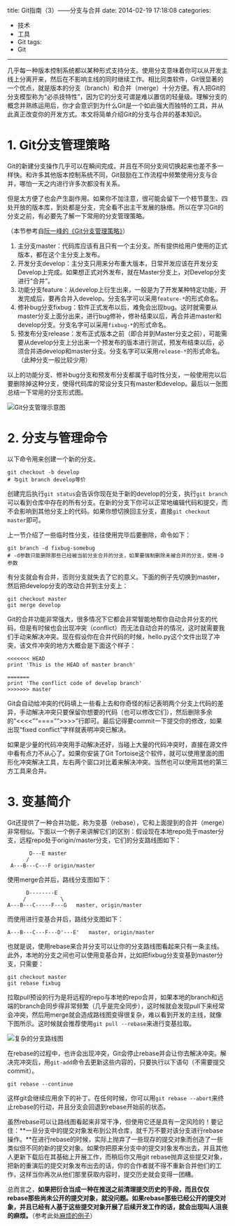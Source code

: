 title: Git指南（3）——分支与合并
date: 2014-02-19 17:18:08
categories:
- 技术
- 工具
- Git
tags:
- Git
---

几乎每一种版本控制系统都以某种形式支持分支。使用分支意味着你可以从开发主线上分离开来，然后在不影响主线的同时继续工作。相比同类软件，Git很显著的一个优点，就是版本的分支（branch）和合并（merge）十分方便。有人把Git的分支模型称为“必杀技特性”，因为它的分支可谓是难以置信的轻量级。理解分支的概念并熟练运用后，你才会意识到为什么Git是一个如此强大而独特的工具，并从此真正改变你的开发方式。本文将简单介绍Git的分支与合并的基本知识。

<!-- more -->

# 1. Git分支管理策略

Git的新建分支操作几乎可以在瞬间完成，并且在不同分支间切换起来也差不多一样快。和许多其他版本控制系统不同，Git鼓励在工作流程中频繁使用分支与合并，哪怕一天之内进行许多次都没有关系。

但是太方便了也会产生副作用。如果你不加注意，很可能会留下一个枝节蔓生、四处开放的版本库，到处都是分支，完全看不出主干发展的脉络。所以在学习Git的分支之前，有必要先了解一下常用的分支管理策略。

（本节参考自[阮一峰的《Git分支管理策略》](http://www.ruanyifeng.com/blog/2012/07/git.html)）

1. 主分支master：代码库应该有且只有一个主分支。所有提供给用户使用的正式版本，都在这个主分支上发布。
2. 开发分支develop：主分支只用来分布重大版本，日常开发应该在开发分支Develop上完成。如果想正式对外发布，就在Master分支上，对Develop分支进行“合并”。
3. 功能分支feature：从develop上衍生出来，一般是为了开发某种特定功能，开发完成后，要再合并入develop。分支名字可以采用`feature-*`的形式命名。
4. 修补bug分支fixbug：软件正式发布以后，难免会出现bug。这时就需要从master分支上面分出来，进行bug修补，修补结束以后，再合并进master和develop分支。分支名字可以采用`fixbug-*`的形式命名。
5. 预发布分支release：发布正式版本之前（即合并到Master分支之前），可能需要从develop分支上分出来一个预发布的版本进行测试，预发布结束以后，必须合并进develop和master分支。分支名字可以采用`release-*`的形式命名。（此种分支一般比较少用）

以上的功能分支、修补bug分支和预发布分支都属于临时性分支，一般使用完以后要删除掉这种分支，使得代码库的常设分支只有master和develop。最后以一张图总结一下常用的分支形式图。

![Git分支管理示意图](http://raytaylorlin-blog.qiniudn.com/image/git/Git%E5%88%86%E6%94%AF%E7%AE%A1%E7%90%86%E7%A4%BA%E6%84%8F%E5%9B%BE.jpg)

# 2. 分支与管理命令

以下命令用来创建一个新的分支。

    git checkout -b develop
    # 与git branch develop等价

创建完后执行`git status`会告诉你现在处于新的develop的分支，执行`git branch`可以看到仓库中存在的所有分支。在新的分支下你可以正常地编辑代码和提交，而不会影响到其他分支上的代码。如果你想切换回主分支，直接`git checkout master`即可。

上一节介绍了一些临时性分支，往往使用完毕后要删除，命令如下：

    git branch -d fixbug-somebug
    # -d参数只能删除那些已经被当前分支合并的分支，如果要强制删除未被合并的分支，使用-D参数

有分支就会有合并，否则分支就失去了它的意义。下面的例子先切换到master，然后把develop分支的改动合并到主分支上：

    git checkout master
    git merge develop

Git的合并功能非常强大，很多情况下它都会非常智能地帮你自动合并分支的代码，但是有时候也会出现冲突（conflict）而无法自动合并的情况，这时就需要我们手动来解决冲突。现在假设你在合并代码的时候，hello.py这个文件出现了冲突，该文件冲突的地方大概会是下面这个样子：

    <<<<<<< HEAD
    print 'This is the HEAD of master branch'

    =======
    print 'The conflict code of develop branch'
    >>>>>>> master

Git会自动给冲突的代码填上一些看上去和你奇怪的标记表明两个分支上代码的差异，手动解决冲突只要保留你想要的代码（也可以修改它们），然后删除多余的“<<<<”“====”“>>>>”行即可。最后记得要commit一下提交你的修改，如果出现“fixed conflict”字样就表明冲突已解决。

如果是少量的代码冲突用手动解决还好，当碰上大量的代码冲突时，直接在源文件中看有点力不从心了。如果你安装了Git Tortoise这个软件，就可以使用里面的图形化冲突解决工具，左右两个窗口对比着来解决冲突。当然也可以使用其他的第三方工具来合并。

# 3. 变基简介

Git还提供了一种合并功能，称为变基（rebase），它和上面提到的合并（merge）非常相似。下面以一个例子来讲解它们的区别：假设现在本地repo处于master分支，远程repo处于origin/master分支，它们的分支路线图如下：

           D---E master
          /
     A---B---C---F origin/master

使用merge合并后，路线分支图如下：

          D--------E  
         /           \
    A---B---C-----F---G   master, origin/master

而使用进行变基合并后，路线分支图如下：

    A---B---C---F---D'---E'   master, origin/master

也就是说，使用rebase来合并分支可以让你的分支路线图看起来只有一条主线。此外，本地的分支之间也可以使用变基合并，比如把fixbug分支变基到master分支，只需要：

    git checkout master
    git rebase fixbug

拉取pull预设的行为是将远程的repo与本地的repo合并，如果本地的branch和远端的branch会同步得非常频繁（几乎是完全同步），这时候就会发现pull下来经常会冲突，然后用merge就会造成路线图变得很复杂，难以看到开发的主线，就像下图所示。这时候就会推荐使用`git pull --rebase`来进行变基拉取。

![复杂的分支路线图](http://raytaylorlin-blog.qiniudn.com/image/git/%E5%A4%8D%E6%9D%82%E7%9A%84%E5%88%86%E6%94%AF%E8%B7%AF%E7%BA%BF%E5%9B%BE.jpg)

在rebase的过程中，也许会出现冲突，Git会停止rebase并会让你去解决冲突。解决完冲突后，用`git-add`命令去更新这些内容的，只要执行以下语句（不需要提交commit）。
    
    git rebase --continue

这样git会继续应用余下的补丁。在任何时候，你可以用`git rebase --abort`来终止rebase的行动，并且分支会回退到rebase开始前的状态。

虽然rebase可以让路线图看起来非常干净，但使用它还是具有一定风险的！要记住：**一旦分支中的提交对象发布到公共仓库，就千万不要对该分支进行rebase操作。**在进行rebase的时候，实际上抛弃了一些现存的提交对象而创造了一些类似但不同的新的提交对象。如果你把原来分支中的提交对象发布出去，并且其他人更新下载后在其基础上开展工作，而稍后你又用git rebase抛弃这些提交对象，把新的重演后的提交对象发布出去的话，你的合作者就不得不重新合并他们的工作，这样当你再次从他们那里获取内容时，提交历史就会变得一团糟。

总而言之，**如果把衍合当成一种在推送之前清理提交历史的手段，而且仅仅rebase那些尚未公开的提交对象，就没问题。如果rebase那些已经公开的提交对象，并且已经有人基于这些提交对象开展了后续开发工作的话，就会出现叫人沮丧的麻烦。**（参考此处[麻烦的例子](http://git-scm.com/book/zh/Git-%E5%88%86%E6%94%AF-%E5%88%86%E6%94%AF%E7%9A%84%E8%A1%8D%E5%90%88)）